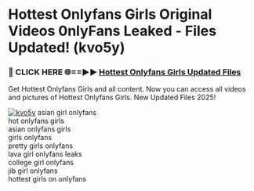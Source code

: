 # Hottest Onlyfans Girls Original Videos 0nlyFans Leaked - Files Updated! (kvo5y)

<h3>🔴 CLICK HERE 🌐==►► <a href="https://tinyurl.com/2jnfzry5" rel="nofollow">Hottest Onlyfans Girls Updated Files</a></h3>

Get Hottest Onlyfans Girls and all content. Now you can access all videos and pictures of Hottest Onlyfans Girls. New Updated Files 2025!

[![kvo5y](https://i.imgur.com/GyGTBgg.gif)](https://tinyurl.com/2jnfzry5)
asian girl onlyfans<br>
hot onlyfans girls<br>
asian onlyfans girls<br>
girls onlyfans<br>
pretty girls onlyfans<br>
lava girl onlyfans leaks<br>
college girl onlyfans<br>
jib girl onlyfans<br>
hottest girls on onlyfans